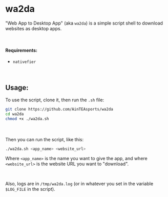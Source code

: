 # wa2da

"Web App to Desktop App" (aka `wa2da`) is a simple script shell to download websites as desktop apps.

<br>

<h4>Requirements:</h4>

- `nativefier`

<br>


<h2>Usage:</h2>

To use the script, clone it, then run the `.sh` file:
```sh
git clone https://github.com/AinTEAsports/wa2da
cd wa2da
chmod +x ./wa2da.sh
```

<br></br>
Then you can run the script, like this:
```sh
./wa2da.sh <app_name> <website_url>
```
Where `<app_name>` is the name you want to give the app, and where `<website_url>` is the website URL you want to "download".

<br>

Also, logs are in `/tmp/wa2da.log` (or in whatever you set in the variable `$LOG_FILE` in the script).
